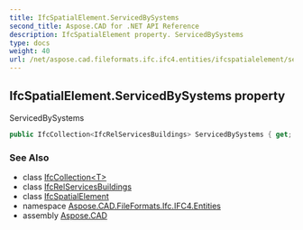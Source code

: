 ```yaml
---
title: IfcSpatialElement.ServicedBySystems
second_title: Aspose.CAD for .NET API Reference
description: IfcSpatialElement property. ServicedBySystems
type: docs
weight: 40
url: /net/aspose.cad.fileformats.ifc.ifc4.entities/ifcspatialelement/servicedbysystems/
---
```

## IfcSpatialElement.ServicedBySystems property

ServicedBySystems

```csharp
public IfcCollection<IfcRelServicesBuildings> ServicedBySystems { get; }
```

### See Also

* class [IfcCollection&lt;T&gt;](../../../aspose.cad.fileformats.ifc/ifccollection-1/)
* class [IfcRelServicesBuildings](../../ifcrelservicesbuildings/)
* class [IfcSpatialElement](../)
* namespace [Aspose.CAD.FileFormats.Ifc.IFC4.Entities](../../ifcspatialelement/)
* assembly [Aspose.CAD](../../../)


